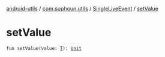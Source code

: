 [android-utils](../../index.md) / [com.sophoun.utils](../index.md) / [SingleLiveEvent](index.md) / [setValue](./set-value.md)

# setValue

`fun setValue(value: `[`T`](index.md#T)`): `[`Unit`](https://kotlinlang.org/api/latest/jvm/stdlib/kotlin/-unit/index.html)